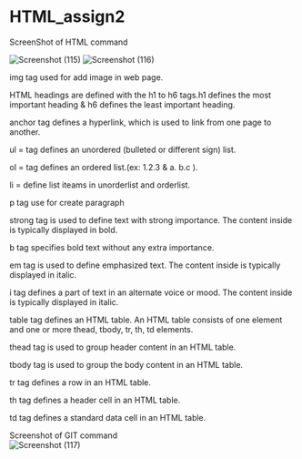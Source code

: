 # HTML_assign2
ScreenShot of HTML command  

![Screenshot (115)](https://github.com/mansi2020/HTML_assign2/assets/57188328/449c8155-a964-4d1d-ad38-7bdb7d0c5944)
![Screenshot (116)](https://github.com/mansi2020/HTML_assign2/assets/57188328/539854b4-a118-4a94-a688-79449cf5bf6e)

img tag used for add image in web page.  

HTML headings are defined with the h1 to h6 tags.h1 defines the most important heading & h6 defines the least important heading.  

anchor tag defines a hyperlink, which is used to link from one page to another.  

ul = tag defines an unordered (bulleted or different sign) list.  

ol = tag defines an ordered list.(ex: 1.2.3 & a. b.c ).  

li = define list iteams in unorderlist and orderlist.  

p tag use for create paragraph  

strong tag is used to define text with strong importance. The content inside is typically displayed in bold.  

b tag specifies bold text without any extra importance.  

em tag is used to define emphasized text. The content inside is typically displayed in italic.  

i tag defines a part of text in an alternate voice or mood. The content inside is typically displayed in italic.  

table tag defines an HTML table. An HTML table consists of one <table> element and one or more thead, tbody, tr, th, td elements.  

thead tag is used to group header content in an HTML table.  

tbody tag is used to group the body content in an HTML table.  

tr tag defines a row in an HTML table.  

th tag defines a header cell in an HTML table.  

td tag defines a standard data cell in an HTML table.


Screenshot of GIT command  
![Screenshot (117)](https://github.com/mansi2020/HTML_assign2/assets/57188328/f3aaaf9a-45af-49ff-8a04-18143d2836fb)


